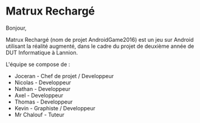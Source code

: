 # Matrux Rechargé

Bonjour,

Matrux Rechargé (nom de projet AndroidGame2016) est un jeu sur Android utilisant la réalité augmenté, dans le cadre du projet
de deuxième année de DUT Informatique à Lannion.

L'équipe se compose de : 
* Joceran - Chef de projet / Developpeur
* Nicolas - Developpeur
* Nathan - Developpeur
* Axel - Developpeur
* Thomas - Developpeur
* Kevin - Graphiste / Developpeur
* Mr Chalouf - Tuteur


